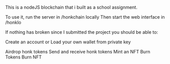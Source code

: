 This is a nodeJS blockchain that i built as a school assignment.

To use it, run the server in /honkchain locally
Then start the web interface in /honkIo

If nothing has broken since I submitted the project you should be able to:

Create an account or Load your own wallet from private key

Airdrop honk tokens
Send and receive honk tokens
Mint an NFT
Burn Tokens 
Burn NFT


